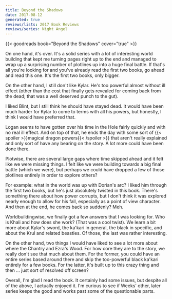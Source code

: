 ```yaml
---
title: Beyond the Shadows
date: 2017-08-12
generated: true
reviews/lists: 2017 Book Reviews
reviews/series: Night Angel
---
```

{{< goodreads book="Beyond the Shadows" cover="true" >}}

On one hand, it's over. It's a solid series with a lot of interesting world building that kept me turning pages right up to the end and managed to wrap up a surprising number of plotlines up into a huge final battle. If that's all you're looking for and you've already read the first two books, go ahead and read this one. It's the first two books, only bigger.  

On the other hand, I still don't like Kylar. He's too powerful almost without ill effect (other than the cost that finally gets revealed for coming back from the dead; that was a well deserved punch to the gut).  

<!--more-->

I liked Blint, but I still think he should have stayed dead. It would have been much harder for Kylar to come to terms with all his powers, but honestly, I think I would have preferred that.  

Logan seems to have gotten over his time in the Hole fairly quickly and with no real ill effect. And on top of that, he ends the day with some sort of {{< spoiler >}}magical dragon powers{{< /spoiler >}}  that aren't really explained and only sort of have any bearing on the story. A lot more could have been done there.  

Plotwise, there are several large gaps where time skipped ahead and it felt like we were missing things. I felt like we were building towards a big final battle (which we were), but perhaps we could have dropped a few of those plotlines entirely in order to explore others?  

For example: what in the world was up with Dorian's arc? I liked him through the first two books, but he's just absolutely twisted in this book. There's something there about how power corrupts, but I don't think it was explored nearly enough to allow for his fall, especially as a point of view character. And then at the end, he comes back so suddenly? Meh.  

Worldbuildingwise, we finally got a few answers that I was looking for. Who is Khali and how does she work? (That was a cool twist). We learn a bit more about Kylar's sword, the ka'kari in general, the black in specific, and about the Krul and related beasties. Of those, the last was rather interesting.  

On the other hand, two things I would have liked to see a lot more about where the Chantry and Ezra's Wood. For how core they are to the story, we really don't see that much about them. For the former, you could have an entire series based around there and skip the too-powerful black ka'kari entirely for a few books. For the latter, it's built up to this crazy thing and then ... just sort of resolved off screen?  

Overall, I'm glad I read the book. It certainly had some issues, but despite all of the above, I actually enjoyed it. I'm curious to see if Weeks' other, later series keeps the good and works past some of the questionable parts.


